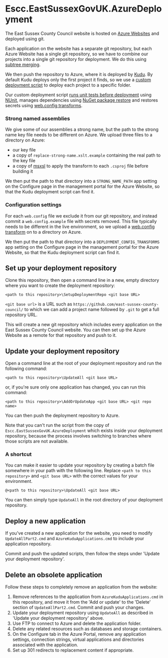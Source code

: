Escc.EastSussexGovUK.AzureDeployment
====================================

The East Sussex County Council website is hosted on [Azure Websites](www.windowsazure.com) and deployed using git.

Each application on the website has a separate git repository, but each Azure Website has a single git repository, so we have to combine our projects into a single git repository for deployment. We do this using [subtree merging](http://typecastexception.com/post/2013/03/16/Managing-Nested-Libraries-Using-the-GIT-Subtree-Merge-Workflow.aspx).

We then push the repository to Azure, where it is deployed by [Kudu](https://github.com/projectkudu/kudu). By default Kudu deploys only the first project it finds, so we use a [custom deployment script](http://blog.amitapple.com/post/38419111245/azurewebsitecustomdeploymentpart3) to deploy each project to a specific folder.

Our custom deployment script [runs unit tests before deployment](http://channel9.msdn.com/Shows/Windows-Azure-Friday/Custom-Web-Site-Deployment-Scripts-with-Kudu-with-David-Ebbo) using [NUnit](http://www.nunit.org/), manages dependencies using [NuGet package restore](http://docs.nuget.org/docs/reference/package-restore) and restores secrets using [web.config transforms](http://msdn.microsoft.com/en-us/library/dd465326.aspx).

### Strong named assemblies

We give some of our assemblies a strong name, but the path to the strong name key file needs to be different on Azure. We upload three files to a directory on Azure:

* our key file
* a copy of `replace-strong-name.xslt.example` containing the real path to the key file
* a copy of [msxsl](http://www.microsoft.com/en-gb/download/details.aspx?id=21714) to apply the transform to each `.csproj` file before building it 

We then put the path to that directory into a `STRONG_NAME_PATH` app setting on the Configure page in the management portal for the Azure Website, so that the Kudu deployment script can find it.

### Configuration settings

For each `web.config` file we exclude it from our git repository, and instead commit a `web.config.example` file with secrets removed. This file typically needs to be different in the live environment, so we upload a [web.config transform](http://msdn.microsoft.com/en-us/library/dd465326.aspx) on to a directory on Azure.

We then put the path to that directory into a `DEPLOYMENT_CONFIG_TRANSFORMS` app setting on the Configure page in the management portal for the Azure Website, so that the Kudu deployment script can find it.

Set up your deployment repository
---------------------------------

Clone this repository, then open a command line in a new, empty directory where you want to create the deployment repository:

`<path to this repository>\SetupDeploymentRepo <git base URL>`

`<git base url>` is a URL such as `https://github.com/east-sussex-county-council/` to which we can add a project name followed by `.git` to get a full repository URL.

This will create a new git repository which includes every application on the East Sussex County Council website. You can then set up the Azure Website as a remote for that repository and push to it.

Update your deployment repository
---------------------------------

Open a command line at the root of your deployment repository and run the following command:

`<path to this repository>\UpdateAll <git base URL>`

or, if you're sure only one application has changed, you can run this command:

`<path to this repository>\AddOrUpdateApp <git base URL> <git repo name>`

You can then push the deployment repository to Azure.

Note that you can't run the script from the copy of `Escc.EastSussexGovUK.AzureDeployment` which exists inside your deployment repository, because the process involves switching to branches where those scripts are not available.

### A shortcut

You can make it easier to update your repository by creating a batch file somewhere in your path with the following line. Replace `<path to this repository>` and `<git base URL>` with the correct values for your environment.

`@<path to this repository>\UpdateAll <git base URL>`

You can then simply type `UpdateAll` in the root directory of your deployment repository.


Deploy a new application
------------------------

If you've created a new application for the website, you need to modify `UpdateAllPart2.cmd` and `AzureKuduApplications.cmd` to include your application repository.

Commit and push the updated scripts, then follow the steps under 'Update your deployment repository'.

Delete an obsolete application
------------------------------

Follow these steps to completely remove an application from the website:

1.	Remove references to the application from `AzureKuduApplications.cmd` in this repository, and move it from the 'Add or update' to the 'Delete' section of `UpdateAllPart2.cmd`. Commit and push your changes.
2.	Update your deployment repository using `UpdateAll` as described in 'Update your deployment repository' above.
3.	Use FTP to connect to Azure and delete the application folder.
4.	Delete any related resources such as databases and storage containers.
5.	On the Configure tab in the Azure Portal, remove any application settings, connection strings, virtual applications and directories associated with the application.
6.	Set up 301 redirects to replacement content if appropriate.